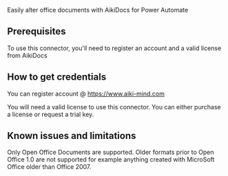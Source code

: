 Easily alter office documents with AikiDocs for Power Automate

## Prerequisites

To use this connector, you'll need to register an account and a valid license from AikiDocs

## How to get credentials

You can register account @ https://www.aiki-mind.com

You will need a valid license to use this connector.  You can either purchase a license or request a trial key.

## Known issues and limitations

Only Open Office Documents are supported.  Older formats prior to Open Office 1.0 are not supported for example anything created with MicroSoft Office older than Office 2007.